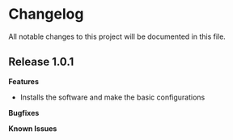 # Changelog

All notable changes to this project will be documented in this file.

## Release 1.0.1

**Features**

* Installs the software and make the basic configurations

**Bugfixes**

**Known Issues**
